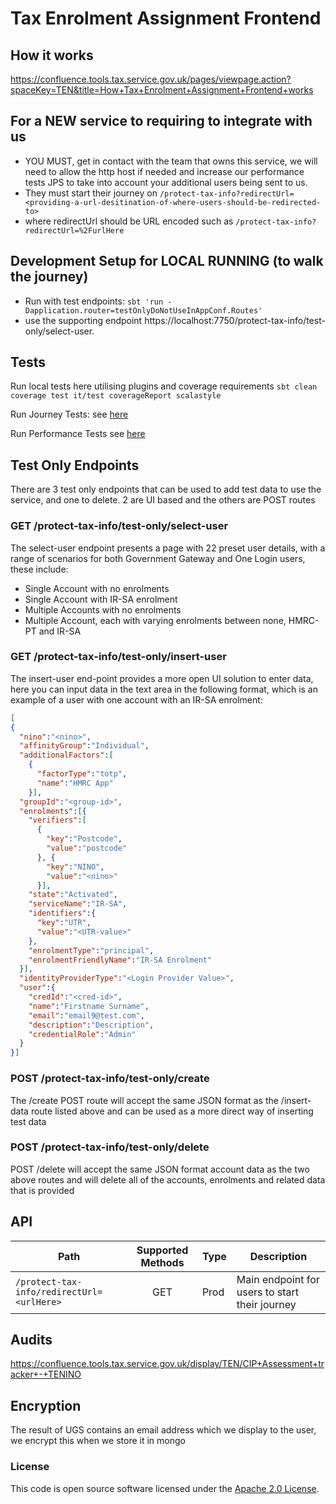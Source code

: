 
# Tax Enrolment Assignment Frontend
## How it works
https://confluence.tools.tax.service.gov.uk/pages/viewpage.action?spaceKey=TEN&title=How+Tax+Enrolment+Assignment+Frontend+works

## For a NEW service to requiring to integrate with us 
- YOU MUST, get in contact with the team that owns this service, we will need to allow the http host if needed and increase our performance tests JPS to take into account your additional users being sent to us.
- They must start their journey on  `/protect-tax-info?redirectUrl=<providing-a-url-desitination-of-where-users-should-be-redirected-to>`
- where redirectUrl should be URL encoded such as `/protect-tax-info?redirectUrl=%2FurlHere`

## Development Setup for LOCAL RUNNING (to walk the journey)
- Run with test endpoints: `sbt 'run -Dapplication.router=testOnlyDoNotUseInAppConf.Routes'`
- use the supporting endpoint https://localhost:7750/protect-tax-info/test-only/select-user.

## Tests
Run local tests here utilising plugins and coverage requirements `sbt clean coverage test it/test coverageReport scalastyle`

Run Journey Tests: see [here](https://github.com/hmrc/tax-enrolment-assignment-journey-tests)

Run Performance Tests see [here](https://github.com/hmrc/tax-enrolment-assignment-performance-tests)

## Test Only Endpoints
There are 3 test only endpoints that can be used to add test data to use the service, and one to delete. 2 are UI based and the others are POST routes

### GET /protect-tax-info/test-only/select-user
The select-user endpoint presents a page with 22 preset user details, with a range of scenarios for both Government Gateway and One Login users, these include:
- Single Account with no enrolments
- Single Account with IR-SA enrolment
- Multiple Accounts with no enrolments
- Multiple Account, each with varying enrolments between none, HMRC-PT and IR-SA

### GET /protect-tax-info/test-only/insert-user
The insert-user end-point provides a more open UI solution to enter data, here you can input data in the text area in the following format, which is an example of a user with one account with an IR-SA enrolment:
```json
[
{
  "nino":"<nino>",
  "affinityGroup":"Individual",
  "additionalFactors":[
    {
      "factorType":"totp",
      "name":"HMRC App"
    }],
  "groupId":"<group-id>",
  "enrolments":[{
    "verifiers":[
      {
        "key":"Postcode",
        "value":"postcode"
      }, {
        "key":"NINO",
        "value":"<nino>"
      }],
    "state":"Activated",
    "serviceName":"IR-SA",
    "identifiers":{
      "key":"UTR",
      "value":"<UTR-value>"
    },
    "enrolmentType":"principal",
    "enrolmentFriendlyName":"IR-SA Enrolment"
  }],
  "identityProviderType":"<Login Provider Value>",
  "user":{
    "credId":"<cred-id>",
    "name":"Firstname Surname", 
    "email":"email9@test.com", 
    "description":"Description", 
    "credentialRole":"Admin"
  }
}]
```

### POST /protect-tax-info/test-only/create
The /create POST route will accept the same JSON format as the /insert-data route listed above and can be used as a more direct way of inserting test data

### POST /protect-tax-info/test-only/delete
POST /delete will accept the same JSON format account data as the two above routes and will delete all of the accounts, enrolments and related data that is provided

## API

| Path                                                         | Supported Methods | Type | Description                                             |
|--------------------------------------------------------------|:-----------------:|:-----|---------------------------------------------------------|
| `/protect-tax-info/redirectUrl=<urlHere>`                    |        GET        | Prod | Main endpoint for users to start their journey          |

## Audits
https://confluence.tools.tax.service.gov.uk/display/TEN/CIP+Assessment+tracker+-+TENINO

## Encryption
The result of UGS contains an email address which we display to the user, we encrypt this when we store it in mongo

### License
This code is open source software licensed under the [Apache 2.0 License]("http://www.apache.org/licenses/LICENSE-2.0.html").
